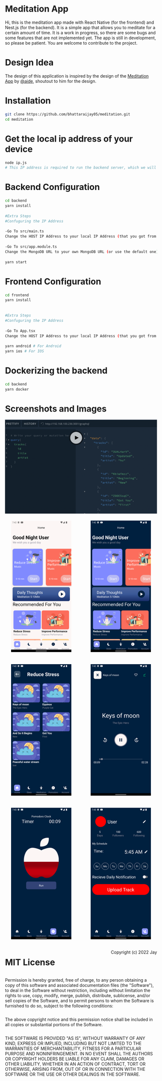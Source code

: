 # Meditation App

Hi, this is the meditation app made with React Native (for the frontend) and Nest.js (for the backend). It is a simple app that allows you to meditate for a certain amount of time. It is a work in progress, so there are some bugs and some features that are not implemented yet. The app is still in development, so please be patient. You are welcome to contribute to the project.

# Design Idea

The design of this application is inspired by the design of the [Meditation App](https://www.figma.com/community/file/989440009103274622) by [@aide](https://www.figma.com/@aide), shoutout to him for the design.

# Installation

```bash
git clone https://github.com/bhattaraijay05/meditation.git
cd meditation
```

# Get the local ip address of your device

```bash
node ip.js
# This IP address is required to run the backend server, which we will use to connect to the frontend.
```

# Backend Configuration

```bash
cd backend
yarn install

#Extra Steps
#Confuguring the IP Address

-Go To src/main.ts
Change the HOST IP Address to your local IP Address (that you got from the ip.js file)

-Go To src/app.module.ts
Change the MongoDB URL to your own MongoDB URL (or use the default one)

yarn start
```

# Frontend Configuration

```bash
cd frontend
yarn install


#Extra Steps
#Confuguring the IP Address

-Go To App.tsx
Change the HOST IP Address to your local IP Address (that you got from the ip.js file)

yarn android # For Android
yarn ios # For IOS
```

# Dockerizing the backend

```bash
cd backend
yarn docker
```

# Screenshots and Images

<img src="https://raw.githubusercontent.com/bhattaraijay05/meditation/main/static/backend.png"/>

<div style="display:flex; flex-wrap:wrap; justify-content:space-between">
<img src="https://raw.githubusercontent.com/bhattaraijay05/meditation/main/static/ui1.png" width="200px" style="margin:20px" />

<img src="https://raw.githubusercontent.com/bhattaraijay05/meditation/main/static/ui2.png" width="200px"  style="margin:20px"/>

<img src="https://raw.githubusercontent.com/bhattaraijay05/meditation/main/static/ui3.png" width="200px"  style="margin:20px"/>

<img src="https://raw.githubusercontent.com/bhattaraijay05/meditation/main/static/ui4.png" width="200px"  style="margin:20px"/>

<img src="https://raw.githubusercontent.com/bhattaraijay05/meditation/main/static/ui5.png" width="200px"  style="margin:20px"/>

<img src="https://raw.githubusercontent.com/bhattaraijay05/meditation/main/static/ui6.png" width="200px"  style="margin:20px"/>

# MIT License

Copyright (c) 2022 Jay

Permission is hereby granted, free of charge, to any person obtaining a copy
of this software and associated documentation files (the "Software"), to deal
in the Software without restriction, including without limitation the rights
to use, copy, modify, merge, publish, distribute, sublicense, and/or sell
copies of the Software, and to permit persons to whom the Software is
furnished to do so, subject to the following conditions:

The above copyright notice and this permission notice shall be included in all
copies or substantial portions of the Software.

THE SOFTWARE IS PROVIDED "AS IS", WITHOUT WARRANTY OF ANY KIND, EXPRESS OR
IMPLIED, INCLUDING BUT NOT LIMITED TO THE WARRANTIES OF MERCHANTABILITY,
FITNESS FOR A PARTICULAR PURPOSE AND NONINFRINGEMENT. IN NO EVENT SHALL THE
AUTHORS OR COPYRIGHT HOLDERS BE LIABLE FOR ANY CLAIM, DAMAGES OR OTHER
LIABILITY, WHETHER IN AN ACTION OF CONTRACT, TORT OR OTHERWISE, ARISING FROM,
OUT OF OR IN CONNECTION WITH THE SOFTWARE OR THE USE OR OTHER DEALINGS IN THE
SOFTWARE.

